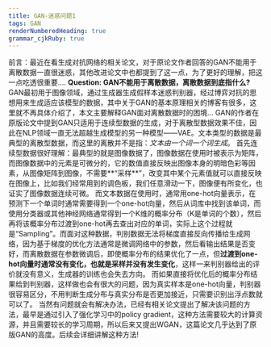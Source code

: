 ```yaml
---
title: GAN-迷惑问题1
tags: GAN
renderNumberedHeading: true
grammar_cjkRuby: true
---
```



前言：最近在看生成对抗网络的相关论文，对于原论文作者回答的GAN不能用于离散数据一直很迷惑，其他改进论文中也都提到了这一点，为了更好的理解，把这一点吃透很重要....
**Question: GAN不能用于离散数据，离散数据到底指什么?**
		GAN最初用于图像领域，通过生成器生成假样本迷惑判别器，经过博弈对抗的思想用来生成适应该模型的数据，其中关于GAN的基本原理相关的博客有很多，这里就不再具体介绍了，本文主要解释GAN面对离散数据时的困境...
		GAN的作者在原版论文中提到GAN只适用于连续型数据的生成，对于离散型数据效果不佳，因此在NLP领域一直无法超越生成模型的另一种模型——VAE。文本类型的数据是最典型的离散型数据，而这里的离散并不是指：*文本由一个词一个词生成*。
		首先连续型数据很好理解：最典型的就是图像数据了，图像数据在使用时被表示为矩阵，而图像数据中的元素是可微分的，它的数值直接反映出图像本身的明暗色彩等因素，从图像矩阵到图像，不需要**“采样**”，改变其中某个元素值就可以直接反映在图像上，比如我们经常用到的调色板，我们任意滑动一下，图像便有所变化，也证实了图像数据连续可微。
		而文本数据在使用时，通常用one-hot向量表示，在预测下一个单词时通常需要得到一个one-hot向量，然后从词库中找到该单词，而使用分类器或其他神经网络通常得到一个K维的概率分布（K是单词的个数），然后再将该概率分布过渡到one-hot再去查出对应的单词，实际上这个过程就是“Sampling”。而面对这种数据，判别数据无法将梯度直接反向传播给生成网络，因为基于梯度的优化方法通常是微调网络中的参数，然后看输出结果是否变好，而离散数据在参数微调后，即使概率分布的结果优化了一点，但**过渡到one-hot向量时通常没有变化，也就是采样并没有发生变化**，这样一来判别器给出的评价就没有意义，生成器的训练也会失去方向。
		而如果直接将优化后的概率分布结果给到判别器，这样做也会有很大的问题，因为真实样本是one-hot向量，判别器很容易区分，不用判断生成分布与真实分布是否更加接近，只需要识别出浮点数就可以了。
		当然有问题就会有解决办法，已经有相关论文提出了解决该问题的方法，最早是通过引入了强化学习中的policy gradient，这种方法需要较大的计算资源，并且需要较长的学习周期，所以后来又提出WGAN，这篇论文几乎达到了原版GAN的高度。后续会详细讲解这种方法!